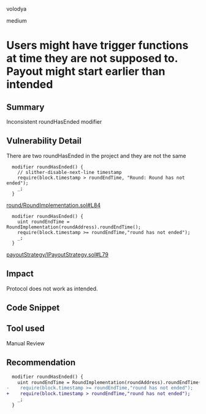 volodya

medium

# Users might have trigger functions at time they are not supposed to. Payout might start earlier than intended

## Summary
Inconsistent roundHasEnded modifier

## Vulnerability Detail
There are two roundHasEnded in the project and they are not the same
```solidity
  modifier roundHasEnded() {
    // slither-disable-next-line timestamp
    require(block.timestamp > roundEndTime, "Round: Round has not ended");
    _;
  }
```
[round/RoundImplementation.sol#L84](https://github.com/sherlock-audit/2023-03-Gitcoin/blob/main/contracts/contracts/round/RoundImplementation.sol#L84)

```solidity
  modifier roundHasEnded() {
    uint roundEndTime = RoundImplementation(roundAddress).roundEndTime();
    require(block.timestamp >= roundEndTime,"round has not ended");
    _;
  }
```
[payoutStrategy/IPayoutStrategy.sol#L79](https://github.com/sherlock-audit/2023-03-Gitcoin/blob/main/contracts/contracts/payoutStrategy/IPayoutStrategy.sol#L79)
## Impact
Protocol does not work as intended.

## Code Snippet

## Tool used

Manual Review

## Recommendation
```diff
  modifier roundHasEnded() {
    uint roundEndTime = RoundImplementation(roundAddress).roundEndTime();
-    require(block.timestamp >= roundEndTime,"round has not ended");
+    require(block.timestamp > roundEndTime,"round has not ended");
    _;
  }

```